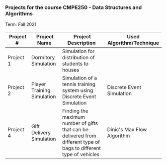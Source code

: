 ### Projects for the course CMPE250 - Data Structures and Algorithms

Term: Fall 2021

| Project # | Project Name | Project Description | Used Algorithm/Technique |
|----|----|----|----|
| Project 1 | Dormitory Simulation | Simulation for distribution of students to houses | |
| Project 2 | Player Training Simulation | Simulation of a tennis training system using Discrete Event Simulation | Discrete Event Simulation |
| Project 4 | Gift Delivery Simulation | Finding the maximum number of gifts that can be delivered from different type of bags to different type of vehicles | Dinic's Max Flow Algorithm|
